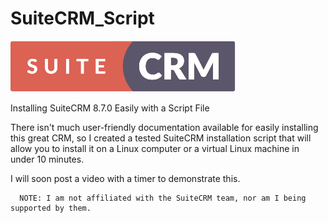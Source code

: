 # SuiteCRM_Script

![alt text](/logo_x2.png)

Installing SuiteCRM 8.7.0 Easily with a Script File

There isn't much user-friendly documentation available for easily installing this great CRM, so I created a tested SuiteCRM installation script that will allow you to install it on a Linux computer or a virtual Linux machine in under 10 minutes.

I will soon post a video with a timer to demonstrate this.

      NOTE: I am not affiliated with the SuiteCRM team, nor am I being supported by them.

